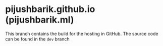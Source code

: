 # pijushbarik.github.io (pijushbarik.ml)
This branch contains the build for the hosting in GitHub. The source code
can be found in the `dev` branch